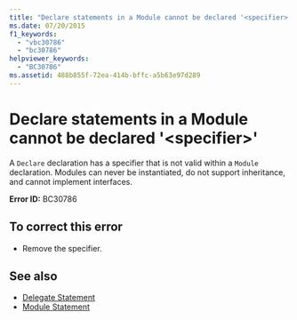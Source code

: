 ```yaml
---
title: "Declare statements in a Module cannot be declared '<specifier>'"
ms.date: 07/20/2015
f1_keywords: 
  - "vbc30786"
  - "bc30786"
helpviewer_keywords: 
  - "BC30786"
ms.assetid: 488b855f-72ea-414b-bffc-a5b63e97d289
---
```

# Declare statements in a Module cannot be declared '\<specifier>'
A `Declare` declaration has a specifier that is not valid within a `Module` declaration. Modules can never be instantiated, do not support inheritance, and cannot implement interfaces.  
  
 **Error ID:** BC30786  
  
## To correct this error  
  
-   Remove the specifier.  
  
## See also
- [Delegate Statement](../../visual-basic/language-reference/statements/delegate-statement.md)
- [Module Statement](../../visual-basic/language-reference/statements/module-statement.md)
